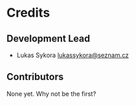 # Credits

## Development Lead
- Lukas Sykora <lukassykora@seznam.cz>

## Contributors
None yet. Why not be the first?
